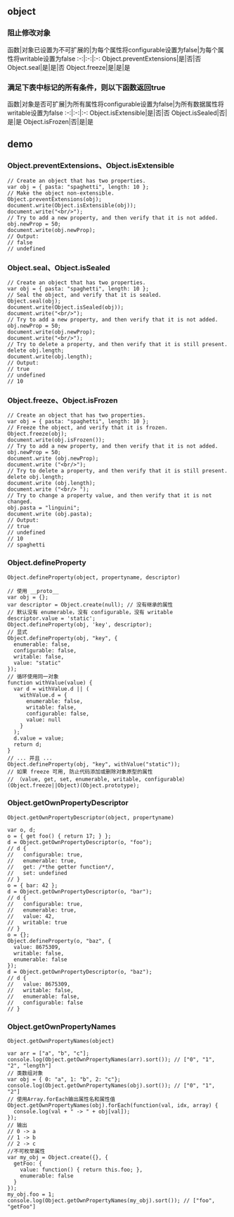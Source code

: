 ## object

### 阻止修改对象

函数|对象已设置为不可扩展的|为每个属性将configurable设置为false|为每个属性将writable设置为false
:-:|:-:|:-:
Object.preventExtensions|是|否|否
Object.seal|是|是|否
Object.freeze|是|是|是

### 满足下表中标记的所有条件，则以下函数返回true

函数|对象是否可扩展|为所有属性将configurable设置为false|为所有数据属性将writable设置为false
:-:|:-:|:-:
Object.isExtensible|是|否|否
Object.isSealed|否|是|是
Object.isFrozen|否|是|是

## demo

### Object.preventExtensions、Object.isExtensible

    // Create an object that has two properties.
    var obj = { pasta: "spaghetti", length: 10 };
    // Make the object non-extensible.
    Object.preventExtensions(obj);
    document.write(Object.isExtensible(obj));
    document.write("<br/>");
    // Try to add a new property, and then verify that it is not added.
    obj.newProp = 50;
    document.write(obj.newProp);
    // Output:
    // false
    // undefined

### Object.seal、Object.isSealed

    // Create an object that has two properties.
    var obj = { pasta: "spaghetti", length: 10 };
    // Seal the object, and verify that it is sealed.
    Object.seal(obj);
    document.write(Object.isSealed(obj));
    document.write("<br/>");
    // Try to add a new property, and then verify that it is not added. 
    obj.newProp = 50;
    document.write(obj.newProp);
    document.write("<br/>");
    // Try to delete a property, and then verify that it is still present. 
    delete obj.length;
    document.write(obj.length);
    // Output:
    // true
    // undefined
    // 10

### Object.freeze、Object.isFrozen

    // Create an object that has two properties.
    var obj = { pasta: "spaghetti", length: 10 };
    // Freeze the object, and verify that it is frozen.
    Object.freeze(obj);
    document.write(obj.isFrozen());
    // Try to add a new property, and then verify that it is not added. 
    obj.newProp = 50;
    document.write (obj.newProp);
    document.write ("<br/>");
    // Try to delete a property, and then verify that it is still present.
    delete obj.length;
    document.write (obj.length);
    document.write ("<br/> ");
    // Try to change a property value, and then verify that it is not changed.
    obj.pasta = "linguini";
    document.write (obj.pasta);
    // Output:
    // true
    // undefined
    // 10
    // spaghetti


### Object.defineProperty

    Object.defineProperty(object, propertyname, descriptor)

    // 使用 __proto__
    var obj = {};
    var descriptor = Object.create(null); // 没有继承的属性
    // 默认没有 enumerable，没有 configurable，没有 writable
    descriptor.value = 'static';
    Object.defineProperty(obj, 'key', descriptor);
    // 显式
    Object.defineProperty(obj, "key", {
      enumerable: false,
      configurable: false,
      writable: false,
      value: "static"
    });
    // 循环使用同一对象
    function withValue(value) {
      var d = withValue.d || (
        withValue.d = {
          enumerable: false,
          writable: false,
          configurable: false,
          value: null
        }
      );
      d.value = value;
      return d;
    }
    // ... 并且 ...
    Object.defineProperty(obj, "key", withValue("static"));
    // 如果 freeze 可用, 防止代码添加或删除对象原型的属性
    // （value, get, set, enumerable, writable, configurable）
    (Object.freeze||Object)(Object.prototype);


### Object.getOwnPropertyDescriptor

    Object.getOwnPropertyDescriptor(object, propertyname)

    var o, d;
    o = { get foo() { return 17; } };
    d = Object.getOwnPropertyDescriptor(o, "foo");
    // d {
    //   configurable: true,
    //   enumerable: true,
    //   get: /*the getter function*/,
    //   set: undefined
    // }
    o = { bar: 42 };
    d = Object.getOwnPropertyDescriptor(o, "bar");
    // d {
    //   configurable: true,
    //   enumerable: true,
    //   value: 42,
    //   writable: true
    // }
    o = {};
    Object.defineProperty(o, "baz", {
      value: 8675309,
      writable: false,
      enumerable: false
    });
    d = Object.getOwnPropertyDescriptor(o, "baz");
    // d {
    //   value: 8675309,
    //   writable: false,
    //   enumerable: false,
    //   configurable: false
    // }

### Object.getOwnPropertyNames

    Object.getOwnPropertyNames(object)

    var arr = ["a", "b", "c"];
    console.log(Object.getOwnPropertyNames(arr).sort()); // ["0", "1", "2", "length"]
    // 类数组对象
    var obj = { 0: "a", 1: "b", 2: "c"};
    console.log(Object.getOwnPropertyNames(obj).sort()); // ["0", "1", "2"]
    // 使用Array.forEach输出属性名和属性值
    Object.getOwnPropertyNames(obj).forEach(function(val, idx, array) {
      console.log(val + " -> " + obj[val]);
    });
    // 输出
    // 0 -> a
    // 1 -> b
    // 2 -> c
    //不可枚举属性
    var my_obj = Object.create({}, {
      getFoo: {
        value: function() { return this.foo; },
        enumerable: false
      }
    });
    my_obj.foo = 1;
    console.log(Object.getOwnPropertyNames(my_obj).sort()); // ["foo", "getFoo"]
